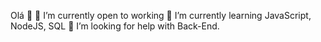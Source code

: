 Olá 👋
🔭 I’m currently open to working
🌱 I’m currently learning JavaScript, NodeJS, SQL
🤔 I’m looking for help with Back-End.
